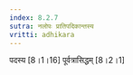 ```yaml
---
index: 8.2.7
sutra: नलोपः प्रातिपदिकान्तस्य
vritti: adhikara
---
```


 पदस्य [8।1।16]  पूर्वत्रासिद्धम् [8।2।1] 